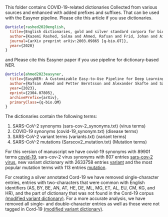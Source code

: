 This folder contains COVID-19-related dictionaries Collected from various sources and enhanced with added prefixes and suffixes. That can be used with the Easyner pipeline.
Please cite this article if you use dictionaries.


```bibtex
@article{rashed2020english,
  title={English dictionaries, gold and silver standard corpora for biomedical natural language processing related to SARS-CoV-2 and COVID-19},
  author={Kazemi Rashed, Salma and Ahmed, Rafsan and Frid, Johan and Aits, Sonja},
  journal={arXiv preprint arXiv:2003.09865 [q-bio.OT]},
  year={2020}
}
```

and Please cite this Easyner paper if you use pipeline for dictionary-based NER.

```bibtex
@article{ahmed2023easyner,
  title={EasyNER: A Customizable Easy-to-Use Pipeline for Deep Learning- and Dictionary-based Named Entity Recognition from Medical Text},
  author={Rafsan Ahmed and Petter Berntsson and Alexander Skafte and Salma Kazemi Rashed and Marcus Klang and Adam Barvesten and Ola Olde and William Lindholm and Antton Lamarca Arrizabalaga and Pierre Nugues and Sonja Aits},
  year={2023},
  eprint={2304.07805},
  archivePrefix={arXiv},
  primaryClass={q-bio.QM}
}
```

The dictionaries contain the following terms:
1. SARS-CoV-2 synonyms (sars-cov-2_synonyms.txt)  (virus terms)
2. COVID-19 synonyms  (covid-19_synonym.txt)      (disease terms)
3. SARS-CoV-2 variant terms (variants.txt)        (variant terms)
4. SARS-CoV-2 mutations (Sarscov2_mutation.txt)   (Mutation terms)



For this version of manuscript we have covid-19 synonyms with 89901 terms [covid-19](covid-19_synonyms_v3.txt), sars-cov-2 virus synonyms with 807 entries [sars-cov-2 virus](sars-cov-2_synonyms_v3.txt), new variant dictionary with 2633758 entries [variant](variants_v2.txt) and the most popular mutation terms with 113 entries [mutation](sarscov2_mutations_v1.txt).

For creating a silver annotated Cord-19 we have removed single-character entries, entries with two-characters that were common with English identifiers (AS, BY, BE, AN, AT, HE, DE, ML, MG, ET, AL, EU, CM, KG, and HR), and  the part of dictionary that was not found in the Cord-19 corpus [(modified variant dictionary)](variants_v3.txt).  For a more accurate analysis, we have removed all single- and double-character entries as well as those were not tagged in Cord-19 [(modified variant dictionary)](variants_v4.txt).
